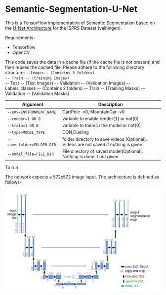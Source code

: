 # Semantic-Segmentation-U-Net

This is a TensorFlow implementation of Semantic Segmentation based on the [U-Net Architecture](https://arxiv.org/abs/1505.04597) for the ISPRS Dataset (vaihingen). 

Requirements-
- Tensorflow
- OpenCV

This code saves the data in a cache file (if the cache file is not present) and then reuses the cached file. Please adhere to the following directory structure:
`--Images-- (Contains 3 folders)`<br />
   `-- Train -- (training Images)` <br />
   -- Test -- (Test Images)
   -- Validation -- (Validation Images)
 -- Labels_classes -- (Contains 2 folders)
    -- Train -- (Training Masks)
    -- Validation -- (Validation Masks)`

Argument | Description
--- | --- 
`--env=ENVIRONMENT_NAME`| CartPole-v0, MountainCar-v0 
`--render=1 OR 0` | variable to enable render(1) or not(0)
`--train=1 OR 0` |  variable to train(1) the model or not(0) 
`--type=MODEL_TYPE` | DQN,Dueling
`--save_folder=FOLDER_DIR`| folder directory to save videos (Optional). Videos are not saved if nothing is given
`--model_file=FILE_DIR` | File directory of saved model(Optional). Nothing is done if not given 
To run 


The network expects a 572x572 image input. The architecture is defined as follows-

![](/docs/Architecture.png)




